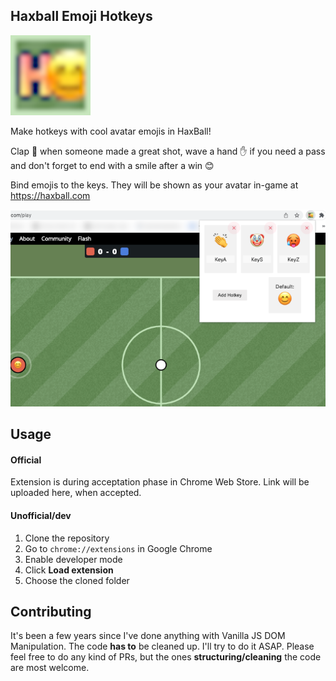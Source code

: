 ## Haxball Emoji Hotkeys

![Logo](images/logo128.png)

Make hotkeys with cool avatar emojis in HaxBall! 

Clap 👏 when someone made a great shot, wave a hand ✋ if you need a pass and don't forget to end with a smile after a win 😊 

Bind emojis to the keys. They will be shown as your avatar in-game at https://haxball.com

![Screenshot](images/screenshot.png)

## Usage

#### Official
Extension is during acceptation phase in Chrome Web Store. Link will be uploaded here, when accepted.

#### Unofficial/dev
1. Clone the repository
2. Go to `chrome://extensions` in Google Chrome
3. Enable developer mode
4. Click **Load extension**
5. Choose the cloned folder

## Contributing
It's been a few years since I've done anything with Vanilla JS DOM Manipulation. The code **has to** be cleaned up. I'll try to do it ASAP. Please feel free to do any kind of PRs, but the ones **structuring/cleaning** the code are most welcome.
